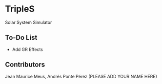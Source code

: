 # TripleS
Solar System Simulator

## To-Do List

- Add GR Effects

## Contributors
Jean Maurice Meus, Andrés Ponte Pérez (PLEASE ADD YOUR NAME HERE)

